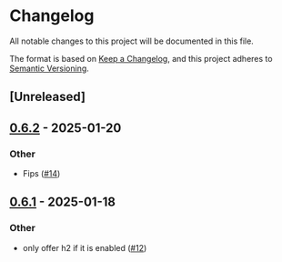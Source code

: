 # Changelog

All notable changes to this project will be documented in this file.

The format is based on [Keep a Changelog](https://keepachangelog.com/en/1.0.0/),
and this project adheres to [Semantic Versioning](https://semver.org/spec/v2.0.0.html).

## [Unreleased]

## [0.6.2](https://github.com/User65k/generic-async-http-client/compare/v0.6.1...v0.6.2) - 2025-01-20

### Other

- Fips ([#14](https://github.com/User65k/generic-async-http-client/pull/14))

## [0.6.1](https://github.com/User65k/generic-async-http-client/compare/v0.6.0...v0.6.1) - 2025-01-18

### Other

- only offer h2 if it is enabled ([#12](https://github.com/User65k/generic-async-http-client/pull/12))
